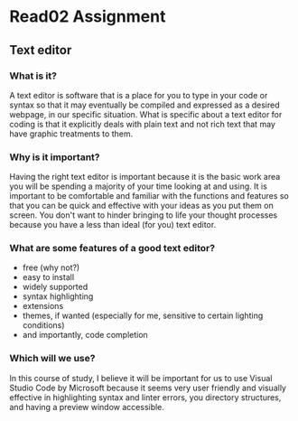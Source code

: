 # Read02 Assignment

## Text editor

### What is it?

A text editor is software that is a place for you to type in your code or syntax so that it may eventually be compiled and expressed as a desired webpage, in our specific situation. What is specific about a text editor for coding is that it explicitly deals with plain text and not rich text that may have graphic treatments to them.

### Why is it important?

Having the right text editor is important because it is the basic work area you will be spending a majority of your time looking at and using. It is important to be comfortable and familiar with the functions and features so that you can be quick and effective with your ideas as you put them on screen. You don't want to hinder bringing to life your thought processes because you have a less than ideal (for you) text editor.

### What are some features of a good text editor?

- free (why not?)
- easy to install
- widely supported
- syntax highlighting
- extensions
- themes, if wanted (especially for me, sensitive to certain lighting conditions)
- and importantly, code completion

### Which will we use?

In this course of study, I believe it will be important for us to use Visual Studio Code by Microsoft because it seems very user friendly and visually effective in highlighting syntax and linter errors, you directory structures, and having a preview window accessible. 
